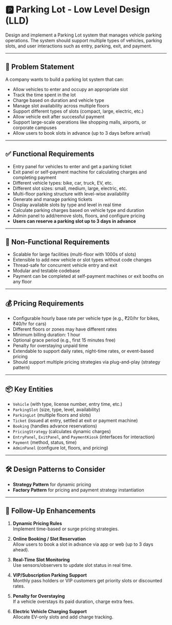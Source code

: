 # 🅿️ Parking Lot - Low Level Design (LLD)

Design and implement a Parking Lot system that manages vehicle parking operations. The system should support multiple types of vehicles, parking slots, and user interactions such as entry, parking, exit, and payment.

---

## 📌 Problem Statement

A company wants to build a parking lot system that can:

- Allow vehicles to enter and occupy an appropriate slot
- Track the time spent in the lot
- Charge based on duration and vehicle type
- Manage slot availability across multiple floors
- Support different types of slots (compact, large, electric, etc.)
- Allow vehicle exit after successful payment
- Support large-scale operations like shopping malls, airports, or corporate campuses
- Allow users to book slots in advance (up to 3 days before arrival)

---

## ✅ Functional Requirements

- Entry panel for vehicles to enter and get a parking ticket
- Exit panel or self-payment machine for calculating charges and completing payment
- Different vehicle types: bike, car, truck, EV, etc.
- Different slot sizes: small, medium, large, electric, etc.
- Multi-floor parking structure with level-wise availability
- Generate and manage parking tickets
- Display available slots by type and level in real time
- Calculate parking charges based on vehicle type and duration
- Admin panel to add/remove slots, floors, and configure pricing
- **Users can reserve a parking slot up to 3 days in advance**

---

## 🚫 Non-Functional Requirements

- Scalable for large facilities (multi-floor with 1000s of slots)
- Extensible to add new vehicle or slot types without code changes
- Thread-safe for concurrent vehicle entry and exit
- Modular and testable codebase
- Payment can be completed at self-payment machines or exit booths on any floor

---

## 💰 Pricing Requirements

- Configurable hourly base rate per vehicle type (e.g., ₹20/hr for bikes, ₹40/hr for cars)
- Different floors or zones may have different rates
- Minimum billing duration: 1 hour
- Optional grace period (e.g., first 15 minutes free)
- Penalty for overstaying unpaid time
- Extendable to support daily rates, night-time rates, or event-based pricing
- Should support multiple pricing strategies via plug-and-play (strategy pattern)

---

## 📦 Key Entities

- `Vehicle` (with type, license number, entry time, etc.)
- `ParkingSlot` (size, type, level, availability)
- `ParkingLot` (multiple floors and slots)
- `Ticket` (issued at entry, settled at exit or payment machine)
- `Booking` (handles advance reservations)
- `PricingStrategy` (calculates dynamic charges)
- `EntryPanel`, `ExitPanel`, and `PaymentKiosk` (interfaces for interaction)
- `Payment` (method, status, time)
- `AdminPanel` (configure lot, floors, and pricing)

---

## 🛠 Design Patterns to Consider

- **Strategy Pattern** for dynamic pricing
- **Factory Pattern** for pricing and payment strategy instantiation

---

## 🔁 Follow-Up Enhancements

1. **Dynamic Pricing Rules**  
   Implement time-based or surge pricing strategies.

2. **Online Booking / Slot Reservation**  
   Allow users to book a slot in advance via app or web (up to 3 days ahead).

3. **Real-Time Slot Monitoring**  
   Use sensors/observers to update slot status in real time.

4. **VIP/Subscription Parking Support**  
   Monthly pass holders or VIP customers get priority slots or discounted rates.

5. **Penalty for Overstaying**  
   If a vehicle overstays its paid duration, charge extra fees.

6. **Electric Vehicle Charging Support**  
   Allocate EV-only slots and add charge tracking.
